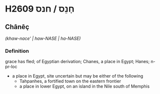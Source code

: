 # H2609 חָנֵס / חנס

## Chânêç

_(khaw-nace' | haw-NASE | ha-NASE)_

### Definition

grace has fled; of Egyptian derivation; Chanes, a place in Egypt; Hanes; n-pr-loc

- a place in Egypt, site uncertain but may be either of the following
  - Tahpanhes, a fortified town on the eastern frontier
  - a place in lower Egypt, on an island in the Nile south of Memphis
